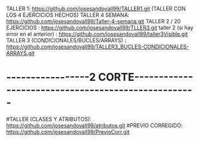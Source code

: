  TALLER 1: https://github.com/josesandovall99/TALLER1.git (TALLER CON LOS 4 EJERCICIOS HECHOS)
 TALLER 4 SEMANA: https://github.com/josesandovall99/Taller-4-semana.git
 TALLER 2 / 20 EJERCICIOS : https://github.com/josesandovall99/TLLER3.git
 taller 2 (si hay error en el anterior) : https://github.com/josesandovall99/taller3Visible.git
 TALLER 3 (CONDICIONALES/BUCLES/ARRAYS) : https://github.com/josesandovall99/TALLER3_BUCLES-CONDICIONALES-ARRAYS.git
# -----------------2 CORTE---------------------------------------------------
#TALLER (CLASES Y ATRIBUTOS): https://github.com/josesandovall99/atributos.git
#PREVIO CORREGIDO: https://github.com/josesandovall99/PrevioCorr.git
